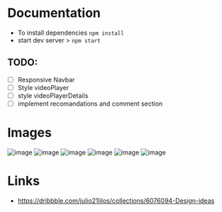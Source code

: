 # Documentation
- To install dependencies `npm install`
- start dev server > `npm start`
## TODO: 
- [ ] Responsive Navbar
- [ ] Style videoPlayer
- [ ] style videoPlayerDetails 
- [ ] implement recomandations and comment section  

# Images
![image](https://user-images.githubusercontent.com/113830349/236775563-0ac01fa9-aae3-41e7-94f1-9f8892921bd6.png)
![image](https://user-images.githubusercontent.com/113830349/236775658-9bcdfdf7-9e78-4f9e-8744-94f0c254722b.png)
![image](https://user-images.githubusercontent.com/113830349/236775741-c1fa711c-339c-4947-818c-9cee0dea37af.png)
![image](https://user-images.githubusercontent.com/113830349/236776043-4443502e-71f1-4f0c-a031-3e74101b21d5.png)
![image](https://user-images.githubusercontent.com/113830349/236776505-ea77be6e-2738-4980-a7f4-63d55dfb4f37.png)
![image](https://user-images.githubusercontent.com/113830349/236776601-bc696225-dfdf-427b-8133-0e0ef605e41b.png)
# Links
- https://dribbble.com/julio21lilos/collections/6076094-Design-ideas
